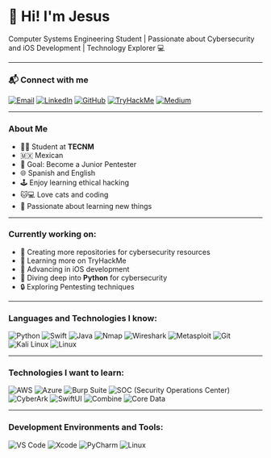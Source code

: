 # 👾 Hi! I'm Jesus 

Computer Systems Engineering Student | Passionate about Cybersecurity and iOS Development | Technology Explorer 💻

---

### 📬 Connect with me
[![Email](https://img.shields.io/badge/Email-EA4335?style=for-the-badge&logo=gmail&logoColor=white)](mailto:contacto.broadways405@passmail.net)
[![LinkedIn](https://img.shields.io/badge/LinkedIn-0A66C2?style=for-the-badge&logo=linkedin&logoColor=white)](https://www.linkedin.com/in/jesusperezromero/)
[![GitHub](https://img.shields.io/badge/GitHub-181717?style=for-the-badge&logo=github&logoColor=white)](https://github.com/condorShade)
[![TryHackMe](https://img.shields.io/badge/TryHackMe-212C42?style=for-the-badge&logo=tryhackme&logoColor=white)](https://tryhackme.com/p/yourprofile)
[![Medium](https://img.shields.io/badge/Medium-000000?style=for-the-badge&logo=medium&logoColor=white)](https://medium.com/@CondorShade)

---

### About Me
- 🧑‍🎓 Student at **TECNM**
- 🇲🇽 Mexican
- 🎯 Goal: Become a Junior Pentester
- 🌐 Spanish and English
- 🕹 Enjoy learning ethical hacking
- 🐱💻 Love cats and coding
- 🚀 Passionate about learning new things

---

### Currently working on:
- 📂 Creating more repositories for cybersecurity resources
- 📘 Learning more on TryHackMe
- 📱 Advancing in iOS development
- 🐍 Diving deep into **Python** for cybersecurity
- 🔒 Exploring Pentesting techniques

---

### Languages and Technologies I know:
![Python](https://img.shields.io/badge/Python-3776AB?style=for-the-badge&logo=python&logoColor=white)
![Swift](https://img.shields.io/badge/Swift-FA7343?style=for-the-badge&logo=swift&logoColor=white)
![Java](https://img.shields.io/badge/Java-007396?style=for-the-badge&logo=java&logoColor=white)
![Nmap](https://img.shields.io/badge/Nmap-4682B4?style=for-the-badge&logo=nmap&logoColor=white)
![Wireshark](https://img.shields.io/badge/Wireshark-1679A7?style=for-the-badge&logo=wireshark&logoColor=white)
![Metasploit](https://img.shields.io/badge/Metasploit-393939?style=for-the-badge&logo=metasploit&logoColor=white)
![Git](https://img.shields.io/badge/Git-F05032?style=for-the-badge&logo=git&logoColor=white)
![Kali Linux](https://img.shields.io/badge/Kali_Linux-557C94?style=for-the-badge&logo=linux&logoColor=white)
![Linux](https://img.shields.io/badge/Linux-FCC624?style=for-the-badge&logo=linux&logoColor=black)

---

### Technologies I want to learn:
![AWS](https://img.shields.io/badge/AWS-232F3E?style=for-the-badge&logo=amazon-aws&logoColor=white)
![Azure](https://img.shields.io/badge/Azure-0078D4?style=for-the-badge&logo=microsoft-azure&logoColor=white)
![Burp Suite](https://img.shields.io/badge/Burp_Suite-FF7300?style=for-the-badge&logo=burp-suite&logoColor=white)
![SOC (Security Operations Center)](https://img.shields.io/badge/SOC-4B0082?style=for-the-badge&logo=security&logoColor=white)
![CyberArk](https://img.shields.io/badge/CyberArk-0072C6?style=for-the-badge&logo=cyberark&logoColor=white)
![SwiftUI](https://img.shields.io/badge/SwiftUI-0A84FF?style=for-the-badge&logo=swift&logoColor=white)
![Combine](https://img.shields.io/badge/Combine-0A84FF?style=for-the-badge&logo=apple&logoColor=white)
![Core Data](https://img.shields.io/badge/Core_Data-0A84FF?style=for-the-badge&logo=apple&logoColor=white)

---

### Development Environments and Tools:
![VS Code](https://img.shields.io/badge/VS_Code-007ACC?style=for-the-badge&logo=visual-studio-code&logoColor=white)
![Xcode](https://img.shields.io/badge/Xcode-1575F9?style=for-the-badge&logo=xcode&logoColor=white)
![PyCharm](https://img.shields.io/badge/PyCharm-000000?style=for-the-badge&logo=pycharm&logoColor=white)
![Linux](https://img.shields.io/badge/Linux-FCC624?style=for-the-badge&logo=linux&logoColor=black)

